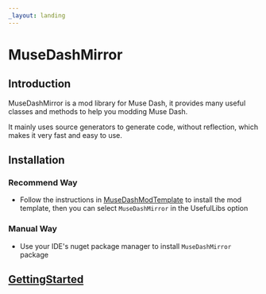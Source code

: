 ```yaml
---
_layout: landing
---
```


# MuseDashMirror

## Introduction

MuseDashMirror is a mod library for Muse Dash, it provides many useful classes and methods to help you modding Muse Dash.

It mainly uses source generators to generate code, without reflection, which makes it very fast and easy to use.

## Installation

### Recommend Way

* Follow the instructions in [MuseDashModTemplate](https://github.com/lxymahatma/MuseDash.Mod.Template) to install the mod template, then you can
  select `MuseDashMirror` in the UsefulLibs option

### Manual Way

* Use your IDE's nuget package manager to install `MuseDashMirror` package

## [GettingStarted](./docs/getting-started.md)

